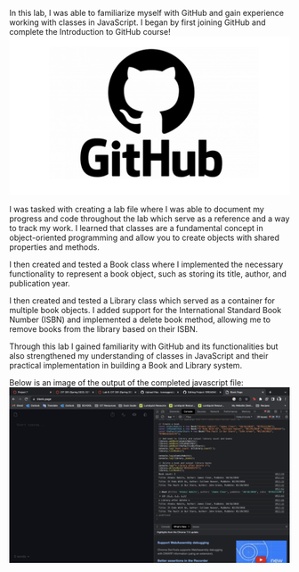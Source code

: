 In this lab, I was able to familiarize myself with GitHub and gain experience working with classes in JavaScript. 
I began by first joining  GitHub and complete the Introduction to GitHub course! 
<img src="git2.png" alt="Image">

I was tasked with creating a lab file where I was able to document my progress and code throughout the lab which serve as a reference and a way to track my work. I learned that classes are a fundamental concept in object-oriented programming and allow you to create objects with shared properties and methods.

I then created and tested a Book class where I implemented the necessary functionality to represent a book object, such as storing its title, author, and publication year. 

I then created and tested a Library class which served as a container for multiple book objects. I added support for the International Standard Book Number (ISBN) and implemented a delete book method, allowing me to remove books from the library based on their ISBN.

Through this lab I gained familiarity with GitHub and its functionalities but also strengthened my understanding of classes in JavaScript and their practical implementation in building a Book and Library system.

Below is an image of the output of the completed javascript file: 
<img src="library.png" alt="Image">
